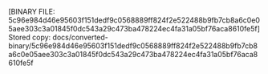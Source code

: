 [BINARY FILE: 5c96e984d46e95603f151dedf9c0568889ff824f2e522488b9fb7cb8a6c0e05aee303c3a01845f0dc543a29c473ba478224ec4fa31a05bf76aca8610fe5f]
Stored copy: docs/converted-binary/5c96e984d46e95603f151dedf9c0568889ff824f2e522488b9fb7cb8a6c0e05aee303c3a01845f0dc543a29c473ba478224ec4fa31a05bf76aca8610fe5f
